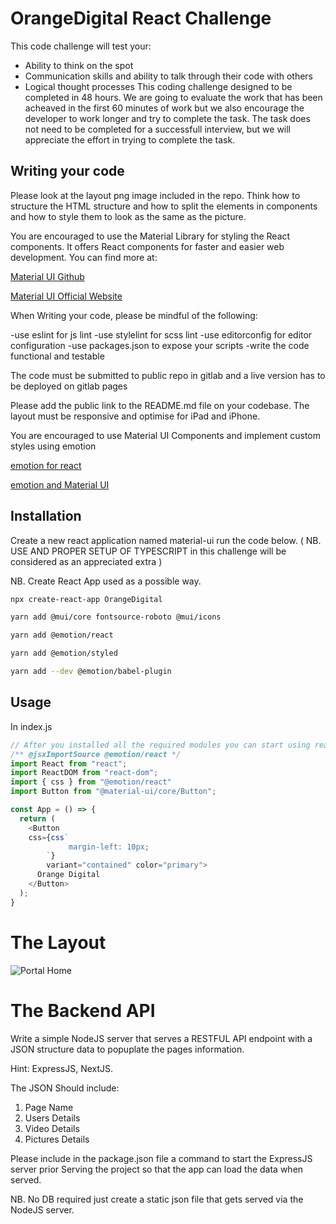# OrangeDigital React Challenge

This code challenge will test your:

- Ability to think on the spot
- Communication skills and ability to talk through their code with others
- Logical thought processes
  This coding challenge designed to be completed in 48 hours. We are going to evaluate the work that has been acheaved in the first 60 minutes of work but we also encourage the developer to work longer and try to complete the task. The task does not need to be completed for a successfull interview, but we will appreciate the effort in trying to complete the task. 

## Writing your code

Please look at the layout png image included in the repo. Think how to structure the HTML structure and how to split the elements in components and how to style them to look as the same as the picture.

You are encouraged to use the Material Library for styling the React components. It offers React components for faster and easier web development. You can find more at:

[Material UI Github](https://github.com/mui/material-ui)

[Material UI Official Website](https://mui.com/core/)

When Writing your code, please be mindful of the following:

-use eslint for js lint
-use stylelint for scss lint
-use editorconfig for editor configuration
-use packages.json to expose your scripts
-write the code functional and testable

The code must be submitted to public repo in gitlab and a live version has to be deployed on gitlab pages

Please add the public link to the README.md file on your codebase. The layout must be responsive and optimise for iPad and iPhone.

You are encouraged to use Material UI Components and implement custom styles using emotion

[emotion for react ](https://emotion.sh/docs/introduction)

[emotion and Material UI](https://networksynapse.net/development/mui-v5-material-with-emotion/)

## Installation

Create a new react application named material-ui run the code below. ( NB. USE AND PROPER SETUP OF TYPESCRIPT in this challenge will be considered as an appreciated extra )

NB. Create React App used as a possible way. 

```bash
npx create-react-app OrangeDigital

yarn add @mui/core fontsource-roboto @mui/icons

yarn add @emotion/react

yarn add @emotion/styled

yarn add --dev @emotion/babel-plugin

```

## Usage

In index.js

```JavaScript
// After you installed all the required modules you can start using react with material-ui and style our components.
/** @jsxImportSource @emotion/react */
import React from "react";
import ReactDOM from "react-dom";
import { css } from "@emotion/react"
import Button from "@material-ui/core/Button";

const App = () => {
  return (
    <Button
    css={css`
             margin-left: 10px;
        `}
        variant="contained" color="primary">
      Orange Digital
    </Button>
  );
}
```

# The Layout

![Portal Home](https://gitlab.com/rutigliano/reactchallenge/-/raw/main/app-page-figma.png)

# The Backend API

Write a simple NodeJS server that serves a RESTFUL API endpoint with a JSON structure data to popuplate the pages information.

Hint: ExpressJS, NextJS.

The JSON Should include:

1) Page Name
2) Users Details
3) Video Details
4) Pictures Details


Please include in the package.json file a command to start the ExpressJS server prior Serving the project so that the app can load the data when served.

NB. No DB required just create a static json file that gets served via the NodeJS server.